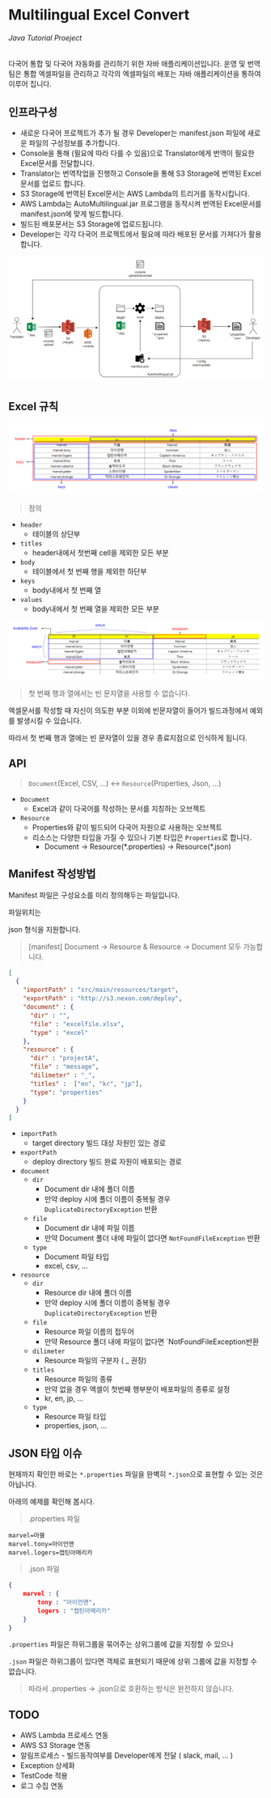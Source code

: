 # Multilingual Excel Convert

###### Java Tutorial Proeject

다국어 통합 및 다국어 자동화를  관리하기 위한 자바 애플리케이션입니다.
운영 및 번역팀은 통합 엑셀파일을 관리하고 각각의 엑셀파일의 배포는 자바 애플리케이션을 통하여 이루어 집니다.



## 인프라구성

- 새로운 다국어 프로젝트가 추가 될 경우 Developer는 manifest.json 파일에 새로운 파일의 구성정보를 추가합니다.
- Console을 통해 (필요에 따라 다를 수 있음)으로 Translator에게 번역이 필요한 Excel문서를 전달합니다.
- Translator는 번역작업을 진행하고 Console을 통해 S3 Storage에 번역된 Excel문서를 업로드 합니다.
- S3 Storage에 번역된 Excel문서는 AWS Lambda의 트리거를 동작시킵니다.
- AWS Lambda는 AutoMultilingual.jar 프로그램을 동작시켜 번역된 Excel문서를 manifest.json에 맞게 빌드합니다.
- 빌드된 배포문서는 S3 Storage에 업로드됩니다.
- Developer는 각각 다국어 프로젝트에서 필요에 따라 배포된 문서를 가져다가 활용합니다.

![1565053231568](assets/1565053231568.png)



## Excel 규칙

![1565072057339](assets/1565072057339.png)

>  정의

- `header` 
  - 테이블의 상단부
- `titles`
  - header내에서 첫번째 cell을 제외한 모든 부분
- `body` 
  - 테이블에서 첫 번째 행을 제외한 하단부
- `keys`
  - body내에서 첫 번째 열
- `values`
  - body내에서 첫 번째 열을 제외한 모든 부분



![1565057941010](assets/1565057941010.png)

> 첫 번째 행과 열에서는 빈 문자열을 사용할 수 없습니다.

엑셀문서를 작성할 때 자신이 의도한 부분 이외에 빈문자열이 들어가 빌드과정에서 예외를 발생시킬 수 있습니다.

따라서 첫 번째 행과 열에는 빈 문자열이 있을 경우 종료지점으로 인식하게 됩니다.



## API

>  `Document`(Excel, CSV, ...) <-> `Resource`(Properties, Json, ...)

- `Document`
  - Excel과 같이 다국어를 작성하는 문서를 지칭하는 오브젝트
- `Resource`
  - Properties와 같이 빌드되어 다국어 자원으로 사용하는 오브젝트
  - 리소스는 다양한 타입을 가질 수 있으나 기본 타입은 `Properties`로 합니다.
    - Document -> Resource(\*.properties) -> Resource(\*.json)





## Manifest 작성방법

Manifest 파일은 구성요소를 미리 정의해두는 파일입니다.

파일위치는 

json 형식을 지원합니다.



> [manifest] Document -> Resource & Resource -> Document 모두 가능합니다.

```json
[
  {
    "importPath" : "src/main/resources/target",
    "exportPath" : "http://s3.nexon.com/deploy",
    "document" : {
      "dir" : "",
      "file" : "excelfile.xlsx",
      "type" : "excel"
    },
    "resource" : {
      "dir" : "projectA",
      "file" : "message",
      "dilimeter" : "_",
      "titles" :  ["en", "kr", "jp"],
      "type": "properties"
    }
  }
]
```

- `importPath`
  - target directory 빌드 대상 자원인 있는 경로
- `exportPath`
  - deploy directory 빌드 완료 자원이 배포되는 경로
- `document`
  - `dir`
    - Document dir 내에 폴더 이름
    - 만약 deploy 시에 폴더 이름이 중복될 경우 `DuplicateDirectoryException` 반환
  - `file`
    - Document dir 내에 파일 이름
    - 만약 Document 폴더 내에 파일이 없다면 `NotFoundFileException` 반환
  - `type`
    - Document 파일 타입
    - excel, csv, ...
- `resource`
  - `dir`	
    - Resource dir 내에 폴더 이름
    - 만약 deploy 시에 폴더 이름이 중복될 경우 `DuplicateDirectoryException` 반환
  - `file`
    - Resource 파일 이름의 접두어
    - 만약 Resource 폴더 내에 파일이 없다면 `NotFoundFileException반환
  - `dilimeter`
    - Resource 파일의 구분자 ( _ 권장)
  - `titles`
    - Resource 파일의 종류
    - 만약 없을 경우 엑셀이 첫번째 행부분이 배포파일의 종류로 설정
    - kr, en, jp, ...
  - `type`
    - Resource 파일 타입
    - properties, json, ...



## JSON 타입 이슈

현재까지 확인한 바로는 `*.properties`  파일을 완벽히 `*.json`으로 표현할 수 있는 것은 아닙니다.

아래의 예제를 확인해 봅시다.

> .properties 파일

```properties
marvel=마블
marvel.tony=아이언맨
marvel.logers=캡틴아메리카
```

> .json 파일

```json
{
	marvel : {
		tony : "아이언맨",
        logers : "캡틴아메리카"
	}
}
```

`.properties` 파일은 하위그룹을 묶어주는 상위그룹에 값을 지정할 수 있으나

`.json` 파일은 하위그룹이 있다면 객체로 표현되기 때문에 상위 그룹에 값을 지정할 수 없습니다.

> 따라서 .properties -> .json으로 호환하는 방식은 완전하지 않습니다.



## TODO

- AWS Lambda 프로세스 연동
- AWS S3 Storage 연동
- 알림프로세스 - 빌드동작여부를 Developer에게 전달 ( slack, mail, ... )
- Exception 상세화
- TestCode 적용
- 로그 수집 연동